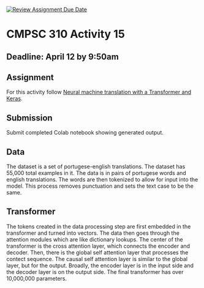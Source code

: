 [![Review Assignment Due Date](https://classroom.github.com/assets/deadline-readme-button-24ddc0f5d75046c5622901739e7c5dd533143b0c8e959d652212380cedb1ea36.svg)](https://classroom.github.com/a/ymop5HUw)

# CMPSC 310 Activity 15

## Deadline: April 12 by 9:50am

## Assignment

For this activity follow [Neural machine translation with a Transformer and Keras](https://www.tensorflow.org/text/tutorials/transformer).

## Submission

Submit completed Colab notebook showing generated output.

## Data

The dataset is a set of portugese-english translations. The dataset has 55,000 total examples in it. The data is in pairs of portugese words and english translations. The words are then tokenized to allow for input into the model. This process removes punctuation and sets the text case to be the same.

## Transformer

The tokens created in the data processing step are first embedded in the transformer and turned into vectors. The data then goes through the attention modules which are like dictionary lookups. The center of the transformer is the cross attention layer, which connects the encoder and decoder. Then, there is the global self attention layer that processes the contect sequence. The causal self attention layer is similar to the global layer, but for the output. Broadly, the encoder layer is in the input side and the decoder layer is on the output side. The final transformer has over 10,000,000 parameters.
